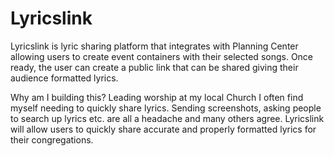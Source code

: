 # Lyricslink

Lyricslink is lyric sharing platform that integrates with Planning Center allowing users to create event containers with their selected songs. Once ready, the user can create a public link that can be shared giving their audience formatted lyrics.

Why am I building this? Leading worship at my local Church I often find myself needing to quickly share lyrics. Sending screenshots, asking people to search up lyrics etc. are all a headache and many others agree. Lyricslink will allow users to quickly share accurate and properly formatted lyrics for their congregations.
